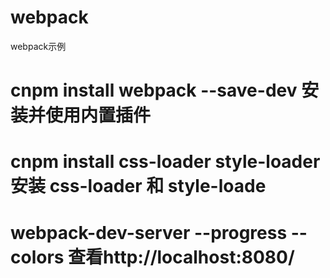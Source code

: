 # webpack
webpack示例

# cnpm install webpack --save-dev    安装并使用内置插件
# cnpm install css-loader style-loader   安装 css-loader 和 style-loade
# webpack-dev-server --progress --colors 查看http://localhost:8080/
